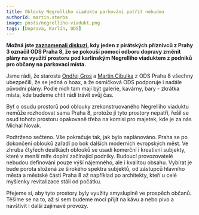 ```yaml
---
title: Oblouky Negrelliho viaduktu parkování patřit nebudou
authorId: martin.sterba
image: posts/negrelliho-viadukt.png
tags: [Doprava, Karlín, ODS]
---
```


**Možná jste [zaznamenali diskuzi](https://www.facebook.com/groups/libenkarlin/posts/4133078633412970/), kdy jeden z pirátských příznivců z Prahy 3 označil ODS Praha 8, že se pokouší pomocí odboru dopravy změnit plány na využití prostoru pod karlínským Negrelliho viaduktem z podniků pro občany na parkovací místa.**

Jsme rádi, že starosta [Ondřej Gros](https://www.facebook.com/gros.ondrej/posts/209405297772997) a [Martin Cibulka](https://www.facebook.com/groups/libenkarlin/posts/4133078633412970/) z ODS Praha 8 všechny ubezpečili, že se jedná o hoax, a že osmičková ODS podporuje i nadále původní plány. Podle nich tam mají být galerie, kavárny, bary - zkrátka místa, kde budeme chtít rádi trávit svůj čas.

Byť o osudu prostorů pod oblouky zrekonstruovaného Negrelliho viaduktu nemůže rozhodovat sama Praha 8, protože jí tyto prostory nepatří, řešil se osud tohoto prostoru opakovaně třeba na komisi pro majetek, kde je za nás Michal Novak.

Podtrženo sečteno. Vše pokračuje tak, jak bylo naplánováno. Praha se po dokončení oblouků zařadí po bok dalších moderních evropských měst. Ve zhruba čtyřech desítkách oblouků se usadí komerční i kreativní subjekty, které v menší míře doplní začínající podniky. Budoucí provozovatelé nebudou definováni pouze výší nájemného, ale i kvalitou obsahu. Vybírat je bude porota složená ze širokého spektra subjektů, od zástupců hlavního města a městské části Praha 8 až například po architekty, kteří u celé myšlenky revitalizace stáli od počátku.

Přejeme si, aby tyto prostory byly využity smysluplně ve prospěch občanů. Těšíme se na to, až si sem budeme moci přijít na kávu a nebo pivo a navštívit i další zajímavé provozy.
